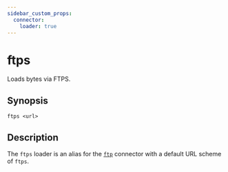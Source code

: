 ```yaml
---
sidebar_custom_props:
  connector:
    loader: true
---
```


# ftps

Loads bytes via FTPS.

## Synopsis

```
ftps <url>
```

## Description

The `ftps` loader is an alias for the [`ftp`](ftp.md) connector with a
default URL scheme of `ftps`.
